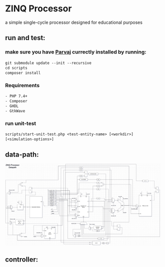 # ZINQ Processor
a simple single-cycle processor designed for educational purposes

## run and test:
### make sure you have [Parvaj](https://github.com/machitgarha/parvaj) currectly installed by running:
```
git submodule update --init --recursive
cd scripts
composer install
```
### Requirements
```
- PHP 7.4+
- Composer
- GHDL
- GtkWave
```
### run unit-test
```
scripts/start-unit-test.php <test-entity-name> [<workdir>] [<simulation-options>]
```

## data-path:
![](about/single-cycle/datapath.jpg)

## controller:
[//]: # "![](about/single-cycle/controller.jpg)"

